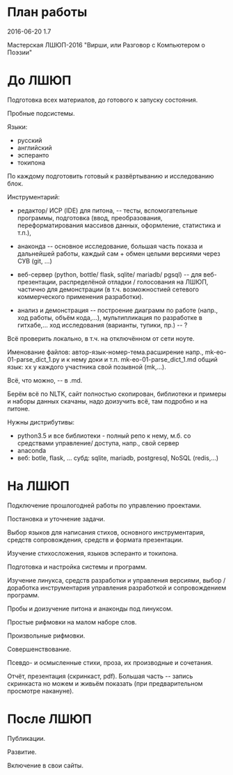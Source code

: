 План работы
=====================================

2016-06-20 1.7

Мастерская ЛШЮП-2016
"Вирши, или Разговор с Компьютером о Поэзии"


До ЛШЮП
=====================================

Подготовка всех материалов,
до готового к запуску состояния.

Пробные подсистемы.

Языки:
- русский
- английский
- эсперанто
- токипона

По каждому подготовить готовый к развёртыванию и исследованию блок.

Инструментарий:

- редактор/ ИСР (IDE) для питона, -- 
тесты, вспомогательные программы, подготовка (ввод, преобразования,
переформатирования массивов данных, оформление, статистика и т.п.), 

- анаконда -- основное исследование,
большая часть показа и дальнейшей работы,
каждый сам + обмен целыми версиями через СУВ (git, ...)

- веб-сервер (python, bottle/ flask, sqlite/ mariadb/ pgsql) -- 
для веб-презентации, распределёной отладки / голосования на ЛШЮП, 
частично для демонстрации (в т.ч. возможностией сетевого коммерческого
применения разработки).

- анализ и демонстрация -- 
построение диаграмм по работе (напр., ход работы, объём кода,...), 
мультипликация по разработке в гитхабе,...
ход исследования (варианты, тупики, пр.) -- ? 

Всё проверить локально,
в т.ч. на отключённом от сети ноуте.

Именование файлов:
автор-язык-номер-тема.расширение
напр.,
mk-eo-01-parse_dict_1.py
и к нему доки и т.п. 
mk-eo-01-parse_dict_1.md
общий язык: xx
у каждого участника свой позывной (mk,...). 

Всё, что можно, -- в .md.

Берём всё по NLTK, 
сайт полностью скопирован, 
библиотеки и примеры и наборы данных скачаны, 
надо доизучить всё,
там подробно и на питоне.

Нужны дистрибутивы:
- python3.5 
и все библиотеки - полный репо к нему,
м.б. со средствами управление/ доступа, напр., свой сервер
- anaconda
- веб: botle, flask, ... 
субд: sqlite, mariadb, postgresql, NoSQL (redis,...)


На ЛШЮП
=====================================

Подключение прошлогодней работы по управлению проектами.

Постановка и уточнение задачи.

Выбор языков для написания стихов, 
основного инструментария, 
средств сопровождения,
средств и формата презентации.

Изучение стихосложения,
языков эсперанто и токипона.

Подготовка и настройка системы и программ.

Изучение линукса, средств разработки и управления версиями,
выбор / доработка инструментария управления разработкой и сопровождением программ.

Пробы и доизучение питона и анаконды под линуксом.

Простые рифмовки на малом наборе слов.

Произвольные рифмовки.

Совершенствование.

Псевдо- и осмысленные стихи, проза, их производные и сочетания.

Отчёт, презентация (скринкаст, pdf).
Большая часть -- запись скринкаста 
но можем и живьём показать 
(при предварительном просмотре накануне).


После ЛШЮП
=====================================

Публикации.

Развитие.

Включение в свои сайты.

